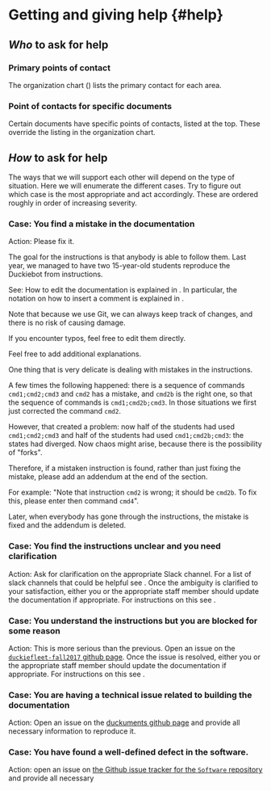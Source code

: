# Getting and giving help {#help}

## *Who* to ask for help

### Primary points of contact

The organization chart ([](#org-sheets)) lists the primary contact for each area.

<!--
For each topic, there are three columns: a "manager", a point of contact for the Americas,
and a point of contact for Europe.

The manager is the person in charge of keeping track of the status of the area.
(There might be other people working on that area/functionality, but they are not listed there.)

The points of contact are the people that are responsible to answer questions from the students.
There is 2, so one is awake at all times.

Note that if you are in Europe, it is fine to ask for help to the Americas point of contact,
and vice versa. It's all a big class.

On each rows, there is also a pointer to the appropriate Slack channel, if any, to discuss. -->


### Point of contacts for specific documents

Certain documents have specific points of contacts, listed at the top.
These override the listing in the organization chart.


## *How* to ask for help

The ways that we will support each other will depend on the type of situation. Here we will enumerate the different cases. Try to figure out which case is the most appropriate and act accordingly. These are ordered roughly in order of increasing severity.

### Case: You find a mistake in the documentation
Action: Please fix it. 

The goal for the instructions is that anybody is able to follow them.
Last year, we managed to have two 15-year-old students
reproduce the Duckiebot from instructions.

See: How to edit the documentation is explained in [](#part:contribute).
In particular, the notation on how to insert a comment is explained in [](#notes-and-questions).

Note that because we use Git, we can always keep track of changes, and there is no risk of causing damage.

If you encounter typos, feel free to edit them directly.

Feel free to add additional explanations.

One thing that is very delicate is dealing with mistakes in the instructions.

A few times the following happened: there is a sequence of commands `cmd1;cmd2;cmd3`
and `cmd2` has a mistake, and `cmd2b` is the right one, so that the sequence
of commands is `cmd1;cmd2b;cmd3`. In those situations we first just corrected
the command `cmd2`.

However, that created a problem: now half of the students had used `cmd1;cmd2;cmd3`
and half of the students had used `cmd1;cmd2b;cmd3`: the states had diverged.
Now chaos might arise, because there is the possibility of "forks".

Therefore, if a mistaken instruction is found, rather than just fixing the mistake,
please add an addendum at the end of the section.

For example: "Note that instruction `cmd2` is wrong; it should be `cmd2b`. To fix
this, please enter then command `cmd4`".

Later, when everybody has gone through the instructions, the mistake is
fixed and the addendum is deleted.


### Case: You find the instructions unclear and you need clarification

Action: Ask for clarification on the appropriate Slack channel. For a list of slack channels that could be helpful see [](#slack_channels). Once the ambiguity is clarified to your satisfaction, either you or the appropriate staff member should update the documentation if appropriate. For instructions on this see [](#part:contribute).

### Case: You understand the instructions but you are blocked for some reason

Action: This is more serious than the previous. 
Open an issue on the [`duckiefleet-fall2017` github page](https://github.com/duckietown/duckiefleet-fall2017/issues). Once the issue is resolved, either you or the appropriate staff member should update the documentation if appropriate. For instructions on this see [](#part:contribute).


### Case: You are having a technical issue related to building the documentation

Action: Open an issue on the [duckuments github page](https://github.com/duckietown/duckuments/issues) and provide all necessary information to reproduce it.

### Case: You have found a well-defined defect in the software.

Action: open an issue
on [the Github issue tracker for the `Software` repository](https://github.com/duckietown/Software/issues) and provide all necessary 
